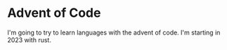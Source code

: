 # Advent of Code

I'm going to try to learn languages with the advent of code.
I'm starting in 2023 with rust.
